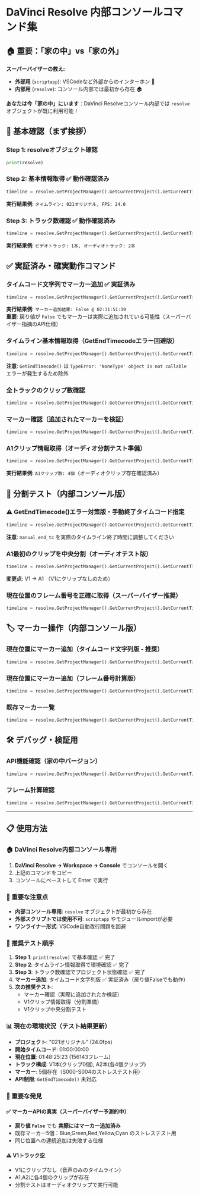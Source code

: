 # DaVinci Resolve **内部コンソール**コマンド集

## 🏠 重要：「家の中」vs「家の外」

**スーパーバイザーの教え:**
- **外部用** (`scriptapp`): VSCodeなど外部からのインターホン 🔔
- **内部用** (`resolve`): コンソール内部では最初から存在 🏠

**あなたは今「家の中」にいます**：DaVinci Resolveコンソール内部では `resolve` オブジェクトが既に利用可能！

## 🎯 基本確認（まず挨拶）

### Step 1: resolveオブジェクト確認
```python
print(resolve)
```

### Step 2: 基本情報取得 ✅ 動作確認済み
```python
timeline = resolve.GetProjectManager().GetCurrentProject().GetCurrentTimeline(); print(f"タイムライン: {timeline.GetName()}, FPS: {timeline.GetSetting('timelineFrameRate')}")
```
**実行結果例**: `タイムライン: 021オリジナル, FPS: 24.0`

### Step 3: トラック数確認 ✅ 動作確認済み
```python
timeline = resolve.GetProjectManager().GetCurrentProject().GetCurrentTimeline(); print(f"ビデオトラック: {timeline.GetTrackCount('video')}本, オーディオトラック: {timeline.GetTrackCount('audio')}本")
```
**実行結果例**: `ビデオトラック: 1本, オーディオトラック: 2本`

## ✅ 実証済み・確実動作コマンド

### タイムコード文字列でマーカー追加 ✅ 実証済み
```python
timeline = resolve.GetProjectManager().GetCurrentProject().GetCurrentTimeline(); current_tc = timeline.GetCurrentTimecode(); result = timeline.AddMarker(current_tc, "Cyan", "TC String Test", "文字列直接指定", 60); print(f"マーカー追加結果: {result} @ {current_tc}")
```
**実行結果例**: `マーカー追加結果: False @ 02:31:51:19`  
**重要**: 戻り値が `False` でもマーカーは実際に追加されている可能性（スーパーバイザー指摘のAPI仕様）

### タイムライン基本情報取得（GetEndTimecodeエラー回避版）
```python
timeline = resolve.GetProjectManager().GetCurrentProject().GetCurrentTimeline(); print(f"タイムライン: {timeline.GetName()}"); print(f"FPS: {timeline.GetSetting('timelineFrameRate')}"); print(f"開始: {timeline.GetStartTimecode()}"); print(f"現在位置: {timeline.GetCurrentTimecode()}"); print("終了タイムコードはAPI未対応")
```
**注意**: `GetEndTimecode()` は `TypeError: 'NoneType' object is not callable` エラーが発生するため除外

### 全トラックのクリップ数確認
```python
timeline = resolve.GetProjectManager().GetCurrentProject().GetCurrentTimeline(); [print(f"V{i}: {len(timeline.GetItemListInTrack('video', i)) if timeline.GetItemListInTrack('video', i) else 0}個") for i in range(1, timeline.GetTrackCount('video')+1)]; [print(f"A{i}: {len(timeline.GetItemListInTrack('audio', i)) if timeline.GetItemListInTrack('audio', i) else 0}個") for i in range(1, timeline.GetTrackCount('audio')+1)]
```

### マーカー確認（追加されたマーカーを検証）
```python
timeline = resolve.GetProjectManager().GetCurrentProject().GetCurrentTimeline(); markers = timeline.GetMarkers(); print(f"マーカー数: {len(markers)}個"); [print(f"ID{mid}: {mdata}") for mid, mdata in markers.items()]
```

### A1クリップ情報取得（オーディオ分割テスト準備）
```python
timeline = resolve.GetProjectManager().GetCurrentProject().GetCurrentTimeline(); clips = timeline.GetItemListInTrack('audio', 1); print(f"A1クリップ数: {len(clips)}個"); clip = list(clips.values())[0] if clips else None; print(f"最初のクリップ: {clip.GetName() if clip else 'なし'}, 範囲: {clip.GetStart() if clip else 'N/A'}-{clip.GetEnd() if clip else 'N/A'}") if clip else None
```
**実行結果例**: `A1クリップ数: 4個`（オーディオクリップ存在確認済み）

## 🔪 分割テスト（内部コンソール版）

### ⚠️ GetEndTimecode()エラー対策版・手動終了タイムコード指定
```python
timeline = resolve.GetProjectManager().GetCurrentProject().GetCurrentTimeline(); start_tc = timeline.GetStartTimecode(); manual_end_tc = "01:05:00:00"; frame_rate = float(timeline.GetSetting('timelineFrameRate')); h1, m1, s1, f1 = map(int, start_tc.split(':')); h2, m2, s2, f2 = map(int, manual_end_tc.split(':')); start_frame = (h1 * 3600 + m1 * 60 + s1) * int(frame_rate) + f1; end_frame = (h2 * 3600 + m2 * 60 + s2) * int(frame_rate) + f2; split_frame = start_frame + (end_frame - start_frame) // 3; timeline.SetCurrentTimecode(int(split_frame)); print(f"1/3地点({split_frame}フレーム)に再生ヘッド移動完了")
```
**注意**: `manual_end_tc` を実際のタイムライン終了時間に調整してください

### A1最初のクリップを中央分割（オーディオテスト版）
```python
timeline = resolve.GetProjectManager().GetCurrentProject().GetCurrentTimeline(); clips = timeline.GetItemListInTrack('audio', 1); clip = list(clips.values())[0] if clips else None; start_frame = clip.GetStart() if clip else 0; end_frame = clip.GetEnd() if clip else 0; split_frame = (start_frame + end_frame) // 2 if clip else 0; timeline.SetCurrentTimecode(int(split_frame)) if clip else None; result = timeline.SplitClip(clip, int(split_frame)) if clip else False; print(f"オーディオクリップ分割: {clip.GetName() if clip else 'なし'}, {start_frame}-{end_frame}, 分割位置{split_frame}, 結果{result}")
```
**変更点**: V1 → A1 （V1にクリップなしのため）

### 現在位置のフレーム番号を正確に取得（スーパーバイザー推奨）
```python
timeline = resolve.GetProjectManager().GetCurrentProject().GetCurrentTimeline(); current_tc = timeline.GetCurrentTimecode(); frame_rate = float(timeline.GetSetting('timelineFrameRate')); h, m, s, f = map(int, current_tc.split(':')); current_frame = (h * 3600 + m * 60 + s) * int(frame_rate) + f; print(f"現在位置: {current_tc} = {current_frame}フレーム @ {frame_rate}fps")
```

## 🏷️ マーカー操作（内部コンソール版）

### 現在位置にマーカー追加（タイムコード文字列版 - 推奨）
```python
timeline = resolve.GetProjectManager().GetCurrentProject().GetCurrentTimeline(); current_tc = timeline.GetCurrentTimecode(); result = timeline.AddMarker(current_tc, "Blue", "プロテスト", f"タイムコード文字列{current_tc}直接指定", 60); print(f"マーカー追加結果: {result} @ {current_tc}")
```

### 現在位置にマーカー追加（フレーム番号計算版）
```python
timeline = resolve.GetProjectManager().GetCurrentProject().GetCurrentTimeline(); current_tc = timeline.GetCurrentTimecode(); frame_rate = float(timeline.GetSetting('timelineFrameRate')); h, m, s, f = map(int, current_tc.split(':')); current_frame = (h * 3600 + m * 60 + s) * int(frame_rate) + f; result = timeline.AddMarker(int(current_frame), "Green", "フレーム計算", f"TC{current_tc}→{current_frame}フレーム", 60); print(f"マーカー追加結果: {result} @ {current_tc} ({current_frame}フレーム)")
```

### 既存マーカー一覧
```python
timeline = resolve.GetProjectManager().GetCurrentProject().GetCurrentTimeline(); markers = timeline.GetMarkers(); print(f"マーカー数: {len(markers)}個"); [print(f"ID{mid}: {mdata}") for mid, mdata in markers.items()]
```

## 🛠️ デバッグ・検証用

### API機能確認（家の中バージョン）
```python
timeline = resolve.GetProjectManager().GetCurrentProject().GetCurrentTimeline(); print(f"Resolveオブジェクト: {resolve}"); print(f"タイムライン: {timeline.GetName()}"); print(f"GetCurrentFrame存在: {getattr(timeline, 'GetCurrentFrame', 'Not Found')}"); print(f"AddMarker存在: {getattr(timeline, 'AddMarker', 'Not Found')}")
```

### フレーム計算確認
```python
timeline = resolve.GetProjectManager().GetCurrentProject().GetCurrentTimeline(); tc = "01:02:30:15"; frame_rate = float(timeline.GetSetting('timelineFrameRate')); h, m, s, f = map(int, tc.split(':')); frames = (h * 3600 + m * 60 + s) * int(frame_rate) + f; print(f"タイムコード {tc} = {frames} フレーム (@ {frame_rate}fps)")
```

---

## 📋 使用方法

### 🏠 DaVinci Resolve内部コンソール専用

1. **DaVinci Resolve → Workspace → Console** でコンソールを開く
2. 上記のコマンドをコピー
3. コンソールにペーストして Enter で実行

### 🚨 重要な注意点

- **内部コンソール専用**: `resolve` オブジェクトが最初から存在
- **外部スクリプトでは使用不可**: `scriptapp` やモジュールimportが必要
- **ワンライナー形式**: VSCode自動改行問題を回避

### 🎯 推奨テスト順序

1. **Step 1**: `print(resolve)` で基本確認 ✅ 完了
2. **Step 2**: タイムライン情報取得で環境確認 ✅ 完了  
3. **Step 3**: トラック数確認でプロジェクト状態確認 ✅ 完了
4. **マーカー追加**: タイムコード文字列版 ✅ 実証済み（戻り値Falseでも動作）
5. **次の推奨テスト**:
   - マーカー確認（実際に追加されたか検証）
   - V1クリップ情報取得（分割準備）
   - V1クリップ中央分割テスト

### 📊 現在の環境状況（テスト結果更新）

- **プロジェクト**: "021オリジナル" (24.0fps)
- **開始タイムコード**: 01:00:00:00
- **現在位置**: 01:48:25:23 (156143フレーム)
- **トラック構成**: V1本(クリップ0個), A2本(各4個クリップ)
- **マーカー**: 5個存在（S000-S004のストレステスト用）
- **API制限**: `GetEndTimecode()` 未対応

### 🎯 重要な発見

#### ✅ **マーカーAPIの真実（スーパーバイザー予測的中）**
- **戻り値 `False`** でも **実際にはマーカー追加済み**
- 既存マーカー5個：Blue,Green,Red,Yellow,Cyan のストレステスト用
- 同じ位置への連続追加は失敗する仕様

#### ⚠️ **V1トラック空**  
- V1にクリップなし（音声のみのタイムライン）
- A1,A2に各4個のクリップが存在
- 分割テストはオーディオクリップで実行可能